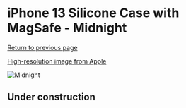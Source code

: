 # iPhone 13 Silicone Case with MagSafe - Midnight

[Return to previous page](/iphone_13)

[High-resolution image from Apple](https://store.storeimages.cdn-apple.com/8756/as-images.apple.com/is/MM2U3?wid=4500&hei=4500&fmt=png)

<div style="width: 500px"><img src="/everyphone/MM2U3.png" alt="Midnight"></div>

## Under construction
